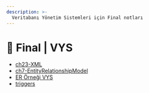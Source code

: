```yaml
---
description: >-
  Veritabanı Yönetim Sistemleri için Final notları
---
```


# 📅 Final \| VYS

<!--YPackage.YGitbookIntegration-tarafından-otomatik-oluşturulmuştur-->

- [ch23-XML](ch23-XML.pdf)
- [ch7-EntityRelationshipModel](ch7-EntityRelationshipModel.pdf)
- [ER Örneği VYS](ER%20%C3%96rne%C4%9Fi%20VYS.pdf)
- [triggers](triggers.pdf)

<!--YPackage.YGitbookIntegration-tarafından-otomatik-oluşturulmuştur-->
